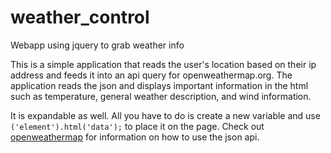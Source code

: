 # weather_control
Webapp using jquery to grab weather info

This is a simple application that reads the user's location based on their ip address and feeds it into an api query for openweathermap.org. The application reads the json and displays important information in the html such as temperature, general weather description, and wind information.

It is expandable as well. All you have to do is create a new variable and use ```('element').html('data');``` to place it on the page. Check out [openweathermap](http://openweathermap.org) for information on how to use the json api.
